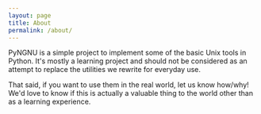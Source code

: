 ```yaml
---
layout: page
title: About
permalink: /about/
---
```


PyNGNU is a simple project to implement some of the basic Unix tools in Python.
It's mostly a learning project and should not be considered as an attempt to
replace the utilities we rewrite for everyday use.

That said, if you want to use them in the real world, let us know how/why!
We'd love to know if this is actually a valuable thing to the world other than
as a learning experience.
